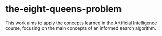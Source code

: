 # the-eight-queens-problem
This work aims to apply the concepts learned in the Artificial Intelligence course, focusing on the main concepts of an informed search algorithm.
